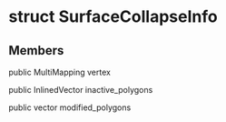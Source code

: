 # struct SurfaceCollapseInfo


## Members

public MultiMapping vertex

public InlinedVector inactive_polygons

public vector modified_polygons



